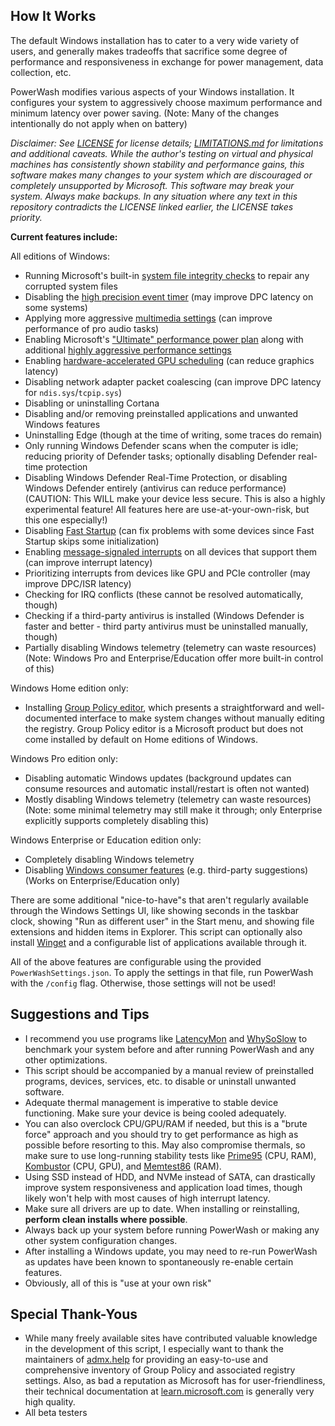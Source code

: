## How It Works
The default Windows installation has to cater to a very wide variety of users, and generally makes tradeoffs that sacrifice some degree of performance and responsiveness in exchange for power management, data collection, etc.

PowerWash modifies various aspects of your Windows installation. It configures your system to aggressively choose maximum performance and minimum latency over power saving. (Note: Many of the changes intentionally do not apply when on battery)

_Disclaimer: See [LICENSE](https://github.com/UniverseCraft/WindowsPowerWash/tree/main/LICENSE) for license details; [LIMITATIONS.md](https://github.com/UniverseCraft/WindowsPowerWash/tree/main/LIMITATIONS.md) for limitations and additional caveats. While the author's testing on virtual and physical machines has consistently shown stability and performance gains, this software makes many changes to your system which are discouraged or completely unsupported by Microsoft. This software may break your system. Always make backups. In any situation where any text in this repository contradicts the LICENSE linked earlier, the LICENSE takes priority._

**Current features include:**

All editions of Windows:
- Running Microsoft's built-in [system file integrity checks](https://support.microsoft.com/en-us/topic/use-the-system-file-checker-tool-to-repair-missing-or-corrupted-system-files-79aa86cb-ca52-166a-92a3-966e85d4094e) to repair any corrupted system files
- Disabling the [high precision event timer](https://en.wikipedia.org/wiki/High_Precision_Event_Timer) (may improve DPC latency on some systems)
- Applying more aggressive [multimedia settings](https://learn.microsoft.com/en-us/windows/win32/procthread/multimedia-class-scheduler-service) (can improve performance of pro audio tasks)
- Enabling Microsoft's ["Ultimate" performance power plan](https://social.technet.microsoft.com/wiki/contents/articles/52059.windows-10-the-ultimate-performance-power-policy.aspx) along with additional [highly aggressive performance settings](https://learn.microsoft.com/en-us/windows-server/administration/performance-tuning/hardware/power/power-performance-tuning)
- Enabling [hardware-accelerated GPU scheduling](https://devblogs.microsoft.com/directx/hardware-accelerated-gpu-scheduling/) (can reduce graphics latency)
- Disabling network adapter packet coalescing (can improve DPC latency for `ndis.sys`/`tcpip.sys`)
- Disabling or uninstalling Cortana
- Disabling and/or removing preinstalled applications and unwanted Windows features
- Uninstalling Edge (though at the time of writing, some traces do remain)
- Only running Windows Defender scans when the computer is idle; reducing priority of Defender tasks; optionally disabling Defender real-time protection
- Disabling Windows Defender Real-Time Protection, or disabling Windows Defender entirely (antivirus can reduce performance) (CAUTION: This WILL make your device less secure. This is also a highly experimental feature! All features here are use-at-your-own-risk, but this one especially!)
- Disabling [Fast Startup](https://www.makeuseof.com/what-is-windows-fast-startup-why-disable-it) (can fix problems with some devices since Fast Startup skips some initialization)
- Enabling [message-signaled interrupts](https://learn.microsoft.com/en-us/windows-hardware/drivers/kernel/introduction-to-message-signaled-interrupts) on all devices that support them (can improve interrupt latency)
- Prioritizing interrupts from devices like GPU and PCIe controller (may improve DPC/ISR latency)
- Checking for IRQ conflicts (these cannot be resolved automatically, though)
- Checking if a third-party antivirus is installed (Windows Defender is faster and better - third party antivirus must be uninstalled manually, though)
- Partially disabling Windows telemetry (telemetry can waste resources) (Note: Windows Pro and Enterprise/Education offer more built-in control of this)

Windows Home edition only:
- Installing [Group Policy editor](https://learn.microsoft.com/en-us/previous-versions/windows/it-pro/windows-server-2012-r2-and-2012/dn265982(v=ws.11)), which presents a straightforward and well-documented interface to make system changes without manually editing the registry. Group Policy editor is a Microsoft product but does not come installed by default on Home editions of Windows.

Windows Pro edition only:
- Disabling automatic Windows updates (background updates can consume resources and automatic install/restart is often not wanted)
- Mostly disabling Windows telemetry (telemetry can waste resources) (Note: some minimal telemetry may still make it through; only Enterprise explicitly supports completely disabling this)

Windows Enterprise or Education edition only:
- Completely disabling Windows telemetry
- Disabling [Windows consumer features](https://admx.help/?Category=Windows_10_2016&Policy=Microsoft.Policies.CloudContent::DisableWindowsConsumerFeatures) (e.g. third-party suggestions) (Works on Enterprise/Education only)

There are some additional "nice-to-have"s that aren't regularly available through the Windows Settings UI, like showing seconds in the taskbar clock, showing "Run as different user" in the Start menu, and showing file extensions and hidden items in Explorer. This script can optionally also install [Winget](https://learn.microsoft.com/en-us/windows/package-manager/winget/) and a configurable list of applications available through it.

All of the above features are configurable using the provided `PowerWashSettings.json`. To apply the settings in that file, run PowerWash with the `/config` flag. Otherwise, those settings will not be used!

## Suggestions and Tips
- I recommend you use programs like [LatencyMon](https://www.resplendence.com/latencymon) and [WhySoSlow](https://www.resplendence.com/whysoslow) to benchmark your system before and after running PowerWash and any other optimizations.
- This script should be accompanied by a manual review of preinstalled programs, devices, services, etc. to disable or uninstall unwanted software.
- Adequate thermal management is imperative to stable device functioning. Make sure your device is being cooled adequately.
- You can also overclock CPU/GPU/RAM if needed, but this is a "brute force" approach and you should try to get performance as high as possible before resorting to this. May also compromise thermals, so make sure to use long-running stability tests like [Prime95](https://www.mersenne.org/download/) (CPU, RAM), [Kombustor](https://geeks3d.com/furmark/kombustor/) (CPU, GPU), and [Memtest86](https://www.memtest86.com/) (RAM).
- Using SSD instead of HDD, and NVMe instead of SATA, can drastically improve system responsiveness and application load times, though likely won't help with most causes of high interrupt latency.
- Make sure all drivers are up to date. When installing or reinstalling, __perform clean installs where possible__.
- Always back up your system before running PowerWash or making any other system configuration changes.
- After installing a Windows update, you may need to re-run PowerWash as updates have been known to spontaneously re-enable certain features.
- Obviously, all of this is "use at your own risk"

## Special Thank-Yous
- While many freely available sites have contributed valuable knowledge in the development of this script, I especially want to thank the maintainers of [admx.help](https://admx.help) for providing an easy-to-use and comprehensive inventory of Group Policy and associated registry settings. Also, as bad a reputation as Microsoft has for user-friendliness, their technical documentation at [learn.microsoft.com](https://learn.microsoft.com) is generally very high quality.
- All beta testers
